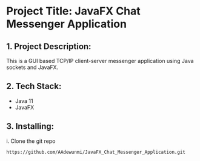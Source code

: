 # Project Title: JavaFX Chat Messenger Application


## 1. Project Description:

This is a GUI based TCP/IP client-server messenger application using Java sockets and JavaFX. 

## 2. Tech Stack:

- Java 11
- JavaFX

## 3. Installing:

i. Clone the git repo

```
https://github.com/AAdewunmi/JavaFX_Chat_Messenger_Application.git



